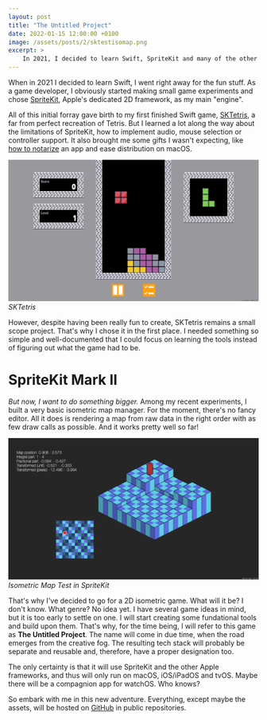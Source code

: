 ```yaml
---
layout: post
title: "The Untitled Project"
date: 2022-01-15 12:00:00 +0100
image: /assets/posts/2/sktestisomap.png
excerpt: >
    In 2021, I decided to learn Swift, SpriteKit and many of the other gaming-related Apple frameworks. That's how SKTetris was born. And now, I want to do something bigger. But I don't know what. Hence why, in this post, I call it The Untitled Project.
---
```


When in 2021 I decided to learn Swift, I went right away for the fun stuff. As a game developer, I obviously started making small game experiments and chose [SpriteKit](https://developer.apple.com/spritekit/), Apple's dedicated 2D framework, as my main "engine".

All of this initial forray gave birth to my first finished Swift game, [SKTetris](https://github.com/chsxf/SKTetris), a far from perfect recreation of Tetris. But I learned a lot along the way about the limitations of SpriteKit, how to implement audio, mouse selection or controller support. It also brought me some gifts I wasn't expecting, like [how to notarize](https://developer.apple.com/documentation/security/notarizing_macos_software_before_distribution) an app and ease distribution on macOS.

![SKTetris](/assets/posts/2/sktetris.png)
*SKTetris*

However, despite having been really fun to create, SKTetris remains a small scope project. That's why I chose it in the first place. I needed something so simple and well-documented that I could focus on learning the tools instead of figuring out what the game had to be.

# SpriteKit Mark II

*But now, I want to do something bigger.* Among my recent experiments, I built a very basic isometric map manager. For the moment, there's no fancy editor. All it does is rendering a map from raw data in the right order with as few draw calls as possible. And it works pretty well so far!

![Isometric Map Test in SpriteKit](/assets/posts/2/sktestisomap.png)
*Isometric Map Test in SpriteKit*

That's why I've decided to go for a 2D isometric game. What will it be? I don't know. What genre? No idea yet. I have several game ideas in mind, but it is too early to settle on one. I will start creating some fundational tools and build upon them. That's why, for the time being, I will refer to this game as **The Untitled Project**. The name will come in due time, when the road emerges from the creative fog. The resulting tech stack will probably be separate and reusable and, therefore, have a proper designation too.

The only certainty is that it will use SpriteKit and the other Apple frameworks, and thus will only run on macOS, iOS/iPadOS and tvOS. Maybe there will be a compagnion app for watchOS. Who knows?

So embark with me in this new adventure. Everything, except maybe the assets, will be hosted on [GitHub](https://github.com/chsxf) in public repositories.